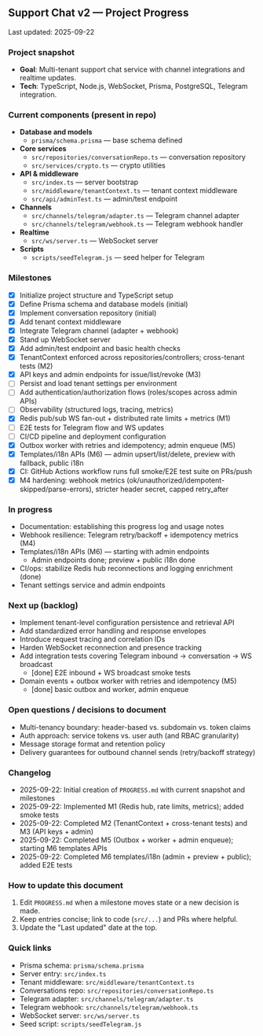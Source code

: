 ## Support Chat v2 — Project Progress

Last updated: 2025-09-22

### Project snapshot

- **Goal**: Multi-tenant support chat service with channel integrations and realtime updates.
- **Tech**: TypeScript, Node.js, WebSocket, Prisma, PostgreSQL, Telegram integration.

### Current components (present in repo)

- **Database and models**
  - `prisma/schema.prisma` — base schema defined
- **Core services**
  - `src/repositories/conversationRepo.ts` — conversation repository
  - `src/services/crypto.ts` — crypto utilities
- **API & middleware**
  - `src/index.ts` — server bootstrap
  - `src/middleware/tenantContext.ts` — tenant context middleware
  - `src/api/adminTest.ts` — admin/test endpoint
- **Channels**
  - `src/channels/telegram/adapter.ts` — Telegram channel adapter
  - `src/channels/telegram/webhook.ts` — Telegram webhook handler
- **Realtime**
  - `src/ws/server.ts` — WebSocket server
- **Scripts**
  - `scripts/seedTelegram.js` — seed helper for Telegram

### Milestones

- [x] Initialize project structure and TypeScript setup
- [x] Define Prisma schema and database models (initial)
- [x] Implement conversation repository (initial)
- [x] Add tenant context middleware
- [x] Integrate Telegram channel (adapter + webhook)
- [x] Stand up WebSocket server
- [x] Add admin/test endpoint and basic health checks
- [x] TenantContext enforced across repositories/controllers; cross-tenant tests (M2)
- [x] API keys and admin endpoints for issue/list/revoke (M3)
- [ ] Persist and load tenant settings per environment
- [ ] Add authentication/authorization flows (roles/scopes across admin APIs)
- [ ] Observability (structured logs, tracing, metrics)
- [x] Redis pub/sub WS fan-out + distributed rate limits + metrics (M1)
- [ ] E2E tests for Telegram flow and WS updates
- [ ] CI/CD pipeline and deployment configuration
- [x] Outbox worker with retries and idempotency; admin enqueue (M5)
- [x] Templates/i18n APIs (M6) — admin upsert/list/delete, preview with fallback, public i18n
 - [x] CI: GitHub Actions workflow runs full smoke/E2E test suite on PRs/push
 - [x] M4 hardening: webhook metrics (ok/unauthorized/idempotent-skipped/parse-errors), stricter header secret, capped retry_after

### In progress

- Documentation: establishing this progress log and usage notes
- Webhook resilience: Telegram retry/backoff + idempotency metrics (M4)
- Templates/i18n APIs (M6) — starting with admin endpoints
  - Admin endpoints done; preview + public i18n done
- CI/ops: stabilize Redis hub reconnections and logging enrichment (done)
- Tenant settings service and admin endpoints

### Next up (backlog)

- Implement tenant-level configuration persistence and retrieval API
- Add standardized error handling and response envelopes
- Introduce request tracing and correlation IDs
- Harden WebSocket reconnection and presence tracking
- Add integration tests covering Telegram inbound → conversation → WS broadcast
  - [done] E2E inbound + WS broadcast smoke tests
- Domain events + outbox worker with retries and idempotency (M5)
  - [done] basic outbox and worker, admin enqueue

### Open questions / decisions to document

- Multi-tenancy boundary: header-based vs. subdomain vs. token claims
- Auth approach: service tokens vs. user auth (and RBAC granularity)
- Message storage format and retention policy
- Delivery guarantees for outbound channel sends (retry/backoff strategy)

### Changelog

- 2025-09-22: Initial creation of `PROGRESS.md` with current snapshot and milestones
- 2025-09-22: Implemented M1 (Redis hub, rate limits, metrics); added smoke tests
- 2025-09-22: Completed M2 (TenantContext + cross-tenant tests) and M3 (API keys + admin)
- 2025-09-22: Completed M5 (Outbox + worker + admin enqueue); starting M6 templates APIs
- 2025-09-22: Completed M6 templates/i18n (admin + preview + public); added E2E tests

### How to update this document

1. Edit `PROGRESS.md` when a milestone moves state or a new decision is made.
2. Keep entries concise; link to code (`src/...`) and PRs where helpful.
3. Update the "Last updated" date at the top.

### Quick links

- Prisma schema: `prisma/schema.prisma`
- Server entry: `src/index.ts`
- Tenant middleware: `src/middleware/tenantContext.ts`
- Conversations repo: `src/repositories/conversationRepo.ts`
- Telegram adapter: `src/channels/telegram/adapter.ts`
- Telegram webhook: `src/channels/telegram/webhook.ts`
- WebSocket server: `src/ws/server.ts`
- Seed script: `scripts/seedTelegram.js`


